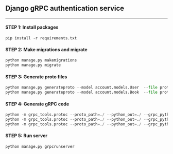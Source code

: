 ## Django gRPC authentication service
___

#### STEP 1: Install packages
```pip install -r requirements.txt```
#### STEP 2: Make migrations and migrate
```python
python manage.py makemigrations
python manage.py migrate
```
#### STEP 3: Generate proto files
```python 
python manage.py generateproto --model account.models.User  --file proto/user.proto
python manage.py generateproto --model account.models.Book  --file proto/book.proto
```

#### STEP 4: Generate gRPC code
```python 
python -m grpc_tools.protoc --proto_path=./ --python_out=./ --grpc_python_out=./ proto/auth.proto
python -m grpc_tools.protoc --proto_path=./ --python_out=./ --grpc_python_out=./ proto/user.proto
python -m grpc_tools.protoc --proto_path=./ --python_out=./ --grpc_python_out=./ proto/book.proto 
```

#### STEP 5: Run server
```python
python manage.py grpcrunserver
```
